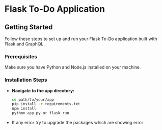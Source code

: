 # Flask To-Do Application

## Getting Started

Follow these steps to set up and run your Flask To-Do application built with Flask and GraphQL.

### Prerequisites

Make sure you have Python and Node.js installed on your machine.

### Installation Steps

- **Navigate to the app directory:**
   ```bash
   cd path/to/your/app
   pip install -r requirements.txt
   npm install
   python app.py or flask run
   ```
- If any error try to upgrade the packages which are showing error
